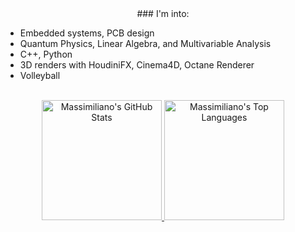 <div align="center">
### I'm into:
<ul align="left">
  <li>Embedded systems, PCB design</li>
  <li>Quantum Physics, Linear Algebra, and Multivariable Analysis</li>
  <li>C++, Python</li>
  <li>3D renders with HoudiniFX, Cinema4D, Octane Renderer</li>
  <li>Volleyball</li>
</ul>
<br/>
<a href="https://github.com/massimilianoCEZ">
  <img alt="Massimiliano's GitHub Stats" 
       src="https://denvercoder1-github-readme-stats.vercel.app/api?username=massimilianoCEZ&show_icons=true&count_private=true&theme=cobalt&border_color=7F3FBF&bg_color=0D1117&title_color=0065c8&icon_color=0065c8" 
       height="192px" />
</a>
<a href="https://github.com/massimilianoCEZ">
  <img alt="Massimiliano's Top Languages" 
       src="https://denvercoder1-github-readme-stats.vercel.app/api/top-langs/?username=massimilianoCEZ&langs_count=8&layout=compact&theme=radical&border_color=7F3FBF&bg_color=0D1117&title_color=0065c8&icon_color=0065c8" 
       height="192px" />
</a>
</div>
